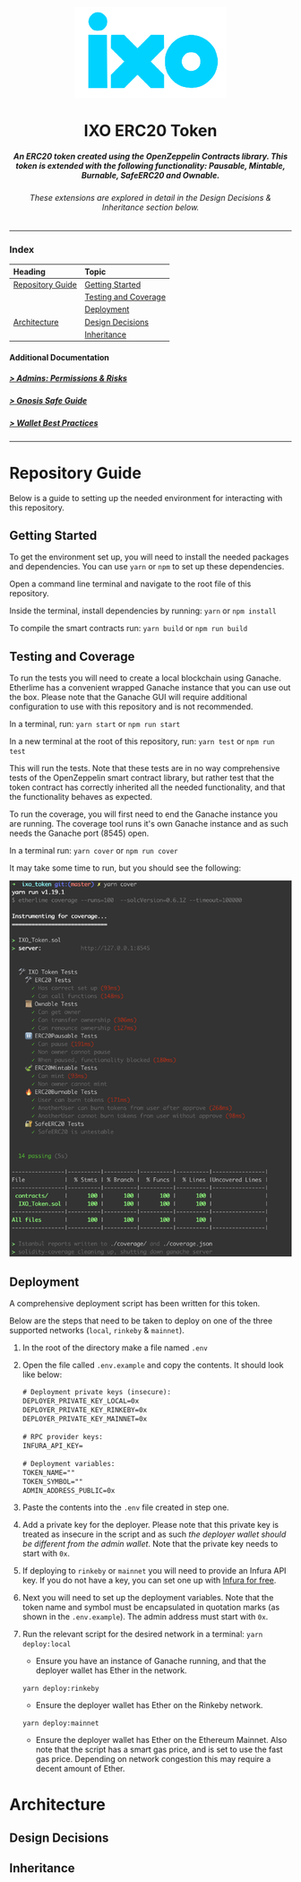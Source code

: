 <div align="center">
    <img src="./resources/logo.png"/>
    <h1>IXO ERC20 Token</h1>
    <h5>
        An ERC20 token created using the OpenZeppelin Contracts library. This token is extended with the following functionality: Pausable, Mintable, Burnable, SafeERC20 and Ownable. 
    </h5>
    <h6>
        These extensions are explored in detail in the Design Decisions & Inheritance section below.
    </h6>
</div>

---
### Index 

| Heading | Topic | 
|:--------|:------|
| [Repository Guide](#repository-guide) | [Getting Started](#getting-started)
| | [Testing and Coverage](#testing-and-coverage) 
| | [Deployment](#deployment) 
| [Architecture](#architecture) | [Design Decisions](#design-decisions) 
|  | [Inheritance](#inheritance) |

#### Additional Documentation

##### [> Admins: Permissions & Risks](./resources/admin_permissions_and_risks.md)
##### [> Gnosis Safe Guide](./resources/gnosis_safe_guide.md)
##### [> Wallet Best Practices](./resources/wallet_best_practices.md)
---

# Repository Guide
Below is a guide to setting up the needed environment for interacting with this repository. 

## Getting Started
To get the environment set up, you will need to install the needed packages and dependencies. You can use `yarn` or `npm` to set up these dependencies. 

Open a command line terminal and navigate to the root file of this repository.

Inside the terminal, install dependencies by running:
`yarn` or `npm install`

To compile the smart contracts run:
`yarn build` or `npm run build`

## Testing and Coverage
To run the tests you will need to create a local blockchain using Ganache. Etherlime has a convenient wrapped Ganache instance that you can use out the box. Please note that the Ganache GUI will require additional configuration to use with this repository and is not recommended.

In a terminal, run:
`yarn start` or `npm run start`

In a new terminal at the root of this repository, run:
`yarn test` or `npm run test`

This will run the tests. Note that these tests are in no way comprehensive tests of the OpenZeppelin smart contract library, but rather test that the token contract has correctly inherited all the needed functionality, and that the functionality behaves as expected. 

To run the coverage, you will first need to end the Ganache instance you are running. The coverage tool runs it's own Ganache instance and as such needs the Ganache port (8545) open. 

In a terminal run:
`yarn cover` or `npm run cover`

It may take some time to run, but you should see the following:

<img src="./resources/coverage.png" />

## Deployment
A comprehensive deployment script has been written for this token. 

Below are the steps that need to be taken to deploy on one of the three supported networks (`local`, `rinkeby` & `mainnet`).
1. In the root of the directory make a file named `.env`
2. Open the file called `.env.example` and copy the contents. It should look like below:
    ```
    # Deployment private keys (insecure):
    DEPLOYER_PRIVATE_KEY_LOCAL=0x
    DEPLOYER_PRIVATE_KEY_RINKEBY=0x
    DEPLOYER_PRIVATE_KEY_MAINNET=0x

    # RPC provider keys:
    INFURA_API_KEY=

    # Deployment variables:
    TOKEN_NAME=""
    TOKEN_SYMBOL=""
    ADMIN_ADDRESS_PUBLIC=0x
    ```
3. Paste the contents into the `.env` file created in step one.
4. Add a private key for the deployer. Please note that this private key is treated as insecure in the script and as such *the deployer wallet should be different from the admin wallet*. Note that the private key needs to start with `0x`.
5. If deploying to `rinkeby` or `mainnet` you will need to provide an Infura API key. If you do not have a key, you can set one up with [Infura for free](https://infura.io/).
6. Next you will need to set up the deployment variables. Note that the token name and symbol must be encapsulated in quotation marks (as shown in the `.env.example`). The admin address must start with `0x`. 
7. Run the relevant script for the desired network in a terminal:
    `yarn deploy:local` 
    * Ensure you have an instance of Ganache running, and that the deployer wallet has Ether in the network.

    `yarn deploy:rinkeby`
    * Ensure the deployer wallet has Ether on the Rinkeby network.

    `yarn deploy:mainnet`
    * Ensure the deployer wallet has Ether on the Ethereum Mainnet. Also note that the script has a smart gas price, and is set to use the fast gas price. Depending on network congestion this may require a decent amount of Ether. 

# Architecture


## Design Decisions 

## Inheritance

